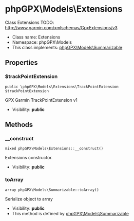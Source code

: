 phpGPX\Models\Extensions
===============

Class Extensions
TODO: http://www.garmin.com/xmlschemas/GpxExtensions/v3




* Class name: Extensions
* Namespace: phpGPX\Models
* This class implements: [phpGPX\Models\Summarizable](phpGPX-Models-Summarizable.md)




Properties
----------


### $trackPointExtension

    public \phpGPX\Models\Extensions\TrackPointExtension $trackPointExtension

GPX Garmin TrackPointExtension v1



* Visibility: **public**


Methods
-------


### __construct

    mixed phpGPX\Models\Extensions::__construct()

Extensions constructor.



* Visibility: **public**




### toArray

    array phpGPX\Models\Summarizable::toArray()

Serialize object to array



* Visibility: **public**
* This method is defined by [phpGPX\Models\Summarizable](phpGPX-Models-Summarizable.md)



